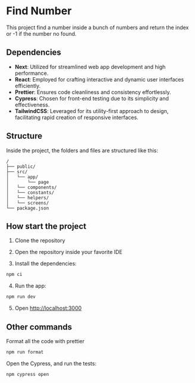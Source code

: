 # Find Number

This project find a number inside a bunch of numbers and return the index or -1 if the number no found.

## Dependencies

- **Next**: Utilized for streamlined web app development and high performance.
- **React**: Employed for crafting interactive and dynamic user interfaces efficiently.
- **Prettier**: Ensures code cleanliness and consistency effortlessly.
- **Cypress**: Chosen for front-end testing due to its simplicity and effectiveness.
- **TailwindCSS**: Leveraged for its utility-first approach to design, facilitating rapid creation of responsive interfaces.

## Structure

Inside the project, the folders and files are structured like this:

```
/
├── public/
├── src/
│   └── app/
│       └── page
│   └── components/
│   └── constants/
│   └── helpers/
│   └── screens/
└── package.json
```

## How start the project

1. Clone the repository

2. Open the repository inside your favorite IDE

3. Install the dependencies:

```bash
npm ci
```

4. Run the app:

```bash
npm run dev
```

5. Open [http://localhost:3000](http://localhost:3000)

## Other commands

Format all the code with prettier

```bash
npm run format
```

Open the Cypress, and run the tests:

```bash
npm cypress open
```
